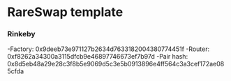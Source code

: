 # RareSwap template

### Rinkeby
<!-- 
- Factory: 0x6Bd5A1A63ffF10De3c6B7C667040E9AE1B47fDf2
- Router: 0xA4E1f3fD10E2397f58926E215Ed331D7cDA14056
- Pair hash: 0xaf88dd15a55596feb9d67243c727bfd6144af12453963809bc91f0cfcf8241bc -->

  -Factory: 0x9deeb73e971127b2634d7633182004380774451f
  -Router: 0xf8262a34300a3115dfcb9e46897746673ef7b97d
  -Pair hash: 0x8d5eb48a29e28c3f8b5e9069d5c3e5b0913896e4ff564c3a3cef172ae085cfda

